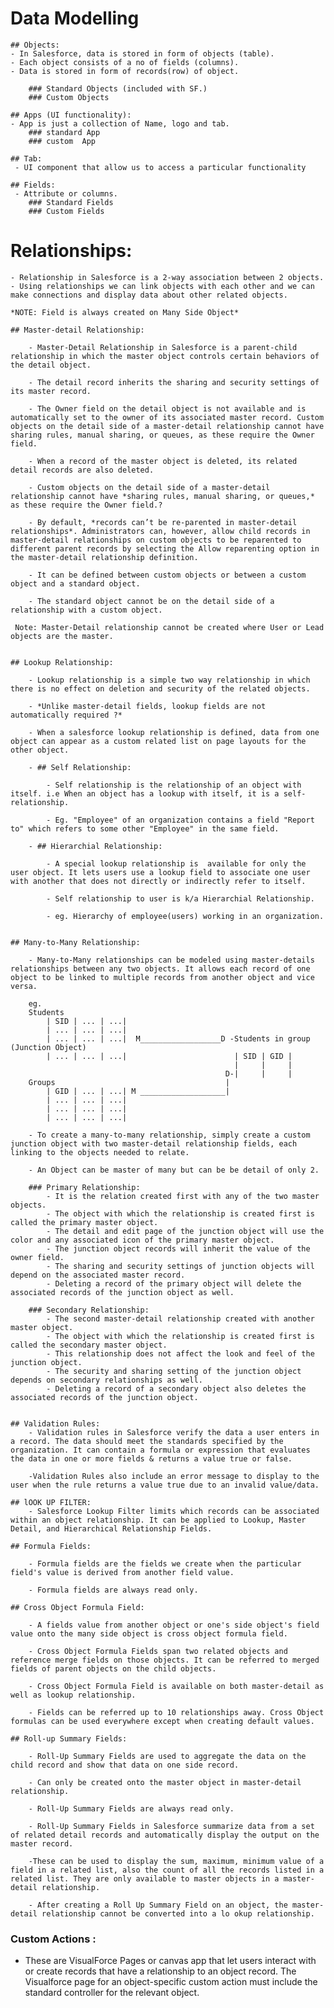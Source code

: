 # Data Modelling
    ## Objects:
    - In Salesforce, data is stored in form of objects (table).
    - Each object consists of a no of fields (columns).
    - Data is stored in form of records(row) of object.

        ### Standard Objects (included with SF.)
        ### Custom Objects
    
    ## Apps (UI functionality): 
    - App is just a collection of Name, logo and tab.
        ### standard App
        ### custom  App

    ## Tab:
     - UI component that allow us to access a particular functionality 
    
    ## Fields:
     - Attribute or columns.
        ### Standard Fields
        ### Custom Fields

# Relationships: 
    - Relationship in Salesforce is a 2-way association between 2 objects. 
    - Using relationships we can link objects with each other and we can make connections and display data about other related objects.
    
    *NOTE: Field is always created on Many Side Object*

    ## Master-detail Relationship:
        
        - Master-Detail Relationship in Salesforce is a parent-child relationship in which the master object controls certain behaviors of the detail object.
        
        - The detail record inherits the sharing and security settings of its master record.

        - The Owner field on the detail object is not available and is automatically set to the owner of its associated master record. Custom objects on the detail side of a master-detail relationship cannot have sharing rules, manual sharing, or queues, as these require the Owner field.

        - When a record of the master object is deleted, its related detail records are also deleted.

        - Custom objects on the detail side of a master-detail relationship cannot have *sharing rules, manual sharing, or queues,* as these require the Owner field.?
        
        - By default, *records can’t be re-parented in master-detail relationships*. Administrators can, however, allow child records in master-detail relationships on custom objects to be reparented to different parent records by selecting the Allow reparenting option in the master-detail relationship definition.
        
        - It can be defined between custom objects or between a custom object and a standard object.
        
        - The standard object cannot be on the detail side of a relationship with a custom object.
    
     Note: Master-Detail relationship cannot be created where User or Lead objects are the master.


    ## Lookup Relationship:
         
        - Lookup relationship is a simple two way relationship in which there is no effect on deletion and security of the related objects.
        
        - *Unlike master-detail fields, lookup fields are not automatically required ?* 

        - When a salesforce lookup relationship is defined, data from one object can appear as a custom related list on page layouts for the other object.
        
        - ## Self Relationship:
        
            - Self relationship is the relationship of an object with itself. i.e When an object has a lookup with itself, it is a self-relationship.
        
            - Eg. "Employee" of an organization contains a field "Report to" which refers to some other "Employee" in the same field.
        
        - ## Hierarchial Relationship: 

            - A special lookup relationship is  available for only the user object. It lets users use a lookup field to associate one user with another that does not directly or indirectly refer to itself.

            - Self relationship to user is k/a Hierarchial Relationship.

            - eg. Hierarchy of employee(users) working in an organization.


    ## Many-to-Many Relationship: 
        
        - Many-to-Many relationships can be modeled using master-details relationships between any two objects. It allows each record of one object to be linked to multiple records from another object and vice versa.

        eg. 
        Students
            | SID | ... | ...|              
            | ... | ... | ...|              
            | ... | ... | ...|  M__________________D -Students in group (Junction Object)
            | ... | ... | ...|                        | SID | GID |
                                                      |     |     |
                                                    D-|     |     |
        Groups                                      |
            | GID | ... | ...| M ___________________|
            | ... | ... | ...|
            | ... | ... | ...|
            | ... | ... | ...|
            
        - To create a many-to-many relationship, simply create a custom junction object with two master-detail relationship fields, each linking to the objects needed to relate.
       
        - An Object can be master of many but can be be detail of only 2.
       
        ### Primary Relationship:
            - It is the relation created first with any of the two master objects.
            - The object with which the relationship is created first is called the primary master object.
            - The detail and edit page of the junction object will use the color and any associated icon of the primary master object.
            - The junction object records will inherit the value of the owner field.
            - The sharing and security settings of junction objects will depend on the associated master record.
            - Deleting a record of the primary object will delete the associated records of the junction object as well.

        ### Secondary Relationship:
            - The second master-detail relationship created with another master object.
            - The object with which the relationship is created first is called the secondary master object.
            - This relationship does not affect the look and feel of the junction object.
            - The security and sharing setting of the junction object depends on secondary relationships as well.
            - Deleting a record of a secondary object also deletes the associated records of the junction object.
   
              
    ## Validation Rules: 
        - Validation rules in Salesforce verify the data a user enters in a record. The data should meet the standards specified by the organization. It can contain a formula or expression that evaluates the data in one or more fields & returns a value true or false.

        -Validation Rules also include an error message to display to the user when the rule returns a value true due to an invalid value/data.

    ## lOOK UP FILTER: 
        - Salesforce Lookup Filter limits which records can be associated within an object relationship. It can be applied to Lookup, Master Detail, and Hierarchical Relationship Fields.

    ## Formula Fields: 

        - Formula fields are the fields we create when the particular field's value is derived from another field value.
    
        - Formula fields are always read only.

    ## Cross Object Formula Field: 
        
        - A fields value from another object or one's side object's field value onto the many side object is cross object formula field.

        - Cross Object Formula Fields span two related objects and reference merge fields on those objects. It can be referred to merged fields of parent objects on the child objects. 
        
        - Cross Object Formula Field is available on both master-detail as well as lookup relationship.

        - Fields can be referred up to 10 relationships away. Cross Object formulas can be used everywhere except when creating default values.

    ## Roll-up Summary Fields:
        
        - Roll-Up Summary Fields are used to aggregate the data on the child record and show that data on one side record.

        - Can only be created onto the master object in master-detail relationship.

        - Roll-Up Summary Fields are always read only.
    
        - Roll-Up Summary Fields in Salesforce summarize data from a set of related detail records and automatically display the output on the master record.
        
        -These can be used to display the sum, maximum, minimum value of a field in a related list, also the count of all the records listed in a related list. They are only available to master objects in a master-detail relationship.

        - After creating a Roll Up Summary Field on an object, the master-detail relationship cannot be converted into a lo okup relationship.



### Custom Actions :
- These are VisualForce Pages or canvas app that let users interact with or create records that have a relationship to an object record. The Visualforce page for an object-specific custom action must include the standard controller for the relevant object.



